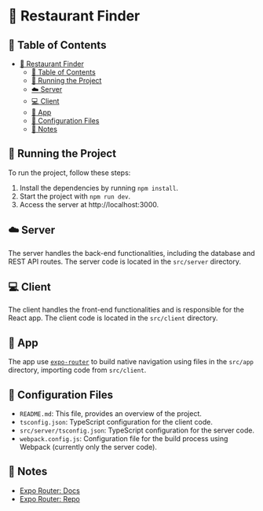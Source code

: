 # :fork_and_knife: Restaurant Finder

## :bookmark_tabs: Table of Contents

- [:fork_and_knife: Restaurant Finder](#fork-and-knife-restaurant-finder)
  - [:bookmark_tabs: Table of Contents](#bookmark-tabs-table-of-contents)
  - [:running: Running the Project](#running-running-the-project)
  - [:cloud: Server](#cloud-server)
  - [:computer: Client](#computer-client)
  - [:iphone: App](#iphone-app)
  - [:wrench: Configuration Files](#wrench-configuration-files)
  - [:memo: Notes](#memo-notes)

## :running: Running the Project

To run the project, follow these steps:

1. Install the dependencies by running `npm install`.
2. Start the project with `npm run dev`.
3. Access the server at http://localhost:3000.

## :cloud: Server

The server handles the back-end functionalities, including the database and REST API routes. The server code is located in the `src/server` directory.

## :computer: Client

The client handles the front-end functionalities and is responsible for the React app. The client code is located in the `src/client` directory.

## :iphone: App

The app use [`expo-router`](https://expo.github.io/router) to build native navigation using files in the `src/app` directory, importing code from `src/client`.

## :wrench: Configuration Files

- `README.md`: This file, provides an overview of the project.
- `tsconfig.json`: TypeScript configuration for the client code.
- `src/server/tsconfig.json`: TypeScript configuration for the server code.
- `webpack.config.js`: Configuration file for the build process using Webpack (currently only the server code).

## :memo: Notes

- [Expo Router: Docs](https://expo.github.io/router)
- [Expo Router: Repo](https://github.com/expo/router)
